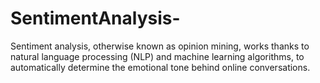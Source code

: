 # SentimentAnalysis-
Sentiment analysis, otherwise known as opinion mining, works thanks to natural language processing (NLP) and machine learning algorithms, to automatically determine the emotional tone behind online conversations.
